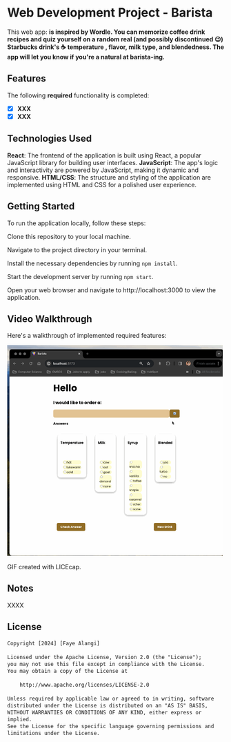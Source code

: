 # Web Development Project  - Barista


This web app: **is inspired by Wordle. You can memorize coffee drink recipes and quiz yourself on a random real (and possibly discontinued 😉) Starbucks drink's ☕️ temperature , flavor, milk type, and blendedness. The app will let you know if you're a natural at barista-ing.**


## Features

The following **required** functionality is completed:

- [x] **XXX**
- [x] **XXX**

## Technologies Used
**React**: The frontend of the application is built using React, a popular JavaScript library for building user interfaces.
**JavaScript**: The app's logic and interactivity are powered by JavaScript, making it dynamic and responsive.
**HTML/CSS**: The structure and styling of the application are implemented using HTML and CSS for a polished user experience.

## Getting Started
To run the application locally, follow these steps:

Clone this repository to your local machine.

Navigate to the project directory in your terminal.

Install the necessary dependencies by running `npm install`.

Start the development server by running `npm start`.

Open your web browser and navigate to http://localhost:3000 to view the application.

## Video Walkthrough

Here's a walkthrough of implemented required features:

<img src="Walkthrough.gif" width=500><br>

<!-- Replace this with whatever GIF tool you used! -->
GIF created with LICEcap.  
<!-- Recommended tools:
[Kap](https://getkap.co/) for macOS
[ScreenToGif](https://www.screentogif.com/) for Windows
[peek](https://github.com/phw/peek) for Linux. -->

## Notes

XXXX

## License

    Copyright [2024] [Faye Alangi]

    Licensed under the Apache License, Version 2.0 (the "License");
    you may not use this file except in compliance with the License.
    You may obtain a copy of the License at

        http://www.apache.org/licenses/LICENSE-2.0

    Unless required by applicable law or agreed to in writing, software
    distributed under the License is distributed on an "AS IS" BASIS,
    WITHOUT WARRANTIES OR CONDITIONS OF ANY KIND, either express or implied.
    See the License for the specific language governing permissions and
    limitations under the License.

